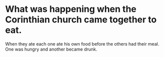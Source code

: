 # What was happening when the Corinthian church came together to eat.

When they ate each one ate his own food before the others had their meal. One was hungry and another became drunk.
